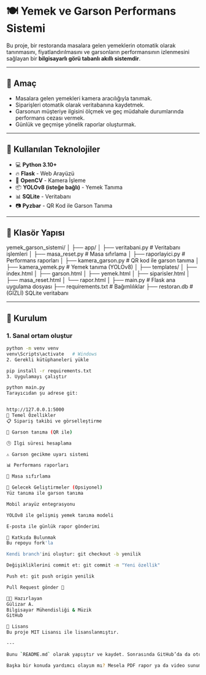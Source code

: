 # 🍽️ Yemek ve Garson Performans Sistemi

Bu proje, bir restoranda masalara gelen yemeklerin otomatik olarak tanınmasını, fiyatlandırılmasını ve garsonların performansının izlenmesini sağlayan bir **bilgisayarlı görü tabanlı akıllı sistemdir**.

---

## 🎯 Amaç

- Masalara gelen yemekleri kamera aracılığıyla tanımak.
- Siparişleri otomatik olarak veritabanına kaydetmek.
- Garsonun müşteriye ilgisini ölçmek ve geç müdahale durumlarında performans cezası vermek.
- Günlük ve geçmişe yönelik raporlar oluşturmak.

---

## 🔧 Kullanılan Teknolojiler

- 💻 **Python 3.10+**
- 🔥 **Flask** - Web Arayüzü
- 🎥 **OpenCV** - Kamera İşleme
- 📦 **YOLOv8 (isteğe bağlı)** - Yemek Tanıma
- 📊 **SQLite** - Veritabanı
- 📷 **Pyzbar** - QR Kod ile Garson Tanıma

---

## 🧱 Klasör Yapısı

yemek_garson_sistemi/
│
├── app/
│ ├── veritabani.py # Veritabanı işlemleri
│ ├── masa_reset.py # Masa sıfırlama
│ ├── raporlayici.py # Performans raporları
│ ├── kamera_garson.py # QR kod ile garson tanıma
│ ├── kamera_yemek.py # Yemek tanıma (YOLOv8)
│
├── templates/
│ ├── index.html
│ ├── garson.html
│ ├── yemek.html
│ ├── siparisler.html
│ ├── masa_reset.html
│ └── rapor.html
│
├── main.py # Flask ana uygulama dosyası
├── requirements.txt # Bağımlılıklar
├── restoran.db # (GİZLİ) SQLite veritabanı



---

## 🚀 Kurulum

### 1. Sanal ortam oluştur
```bash
python -m venv venv
venv\Scripts\activate   # Windows
2. Gerekli kütüphaneleri yükle

pip install -r requirements.txt
3. Uygulamayı çalıştır

python main.py
Tarayıcıdan şu adrese git:


http://127.0.0.1:5000
🧪 Temel Özellikler
📋 Sipariş takibi ve görselleştirme

👤 Garson tanıma (QR ile)

🕒 İlgi süresi hesaplama

⚠️ Garson gecikme uyarı sistemi

📊 Performans raporları

🔄 Masa sıfırlama

🧠 Gelecek Geliştirmeler (Opsiyonel)
Yüz tanıma ile garson tanıma

Mobil arayüz entegrasyonu

YOLOv8 ile gelişmiş yemek tanıma modeli

E-posta ile günlük rapor gönderimi

🤝 Katkıda Bulunmak
Bu repoyu fork'la

Kendi branch'ini oluştur: git checkout -b yenilik

Değişikliklerini commit et: git commit -m "Yeni özellik"

Push et: git push origin yenilik

Pull Request gönder 🚀

🧑‍🎓 Hazırlayan
Gülizar A.
Bilgisayar Mühendisliği & Müzik
GitHub

🏁 Lisans
Bu proje MIT Lisansı ile lisanslanmıştır.

---

Bunu `README.md` olarak yapıştır ve kaydet. Sonrasında GitHub’da da otomatik görünür.

Başka bir konuda yardımcı olayım mı? Mesela PDF rapor ya da video sunum planı?